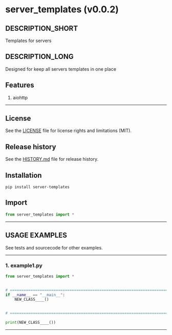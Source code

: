 # server_templates (v0.0.2)

## DESCRIPTION_SHORT
Templates for servers

## DESCRIPTION_LONG
Designed for keep all servers templates in one place


## Features
1. aiohttp  


********************************************************************************
## License
See the [LICENSE](LICENSE) file for license rights and limitations (MIT).


## Release history
See the [HISTORY.md](HISTORY.md) file for release history.


## Installation
```commandline
pip install server-templates
```


## Import
```python
from server_templates import *
```


********************************************************************************
## USAGE EXAMPLES
See tests and sourcecode for other examples.

------------------------------
### 1. example1.py
```python
from server_templates import *


# =====================================================================================================================
if __name__ == "__main__":
    NEW_CLASS____()


# =====================================================================================================================

print(NEW_CLASS____())
```

********************************************************************************
